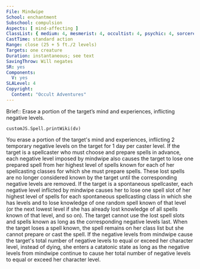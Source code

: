```yaml
---
File: Mindwipe
School: enchantment
Subschool: compulsion
Aspects: [ mind-affecting ]
ClassList: { medium: 4, mesmerist: 4, occultist: 4, psychic: 4, sorcerer: 4, wizard: 4, spiritualist: 4 }
CastTime: standard action
Range: close (25 + 5 ft./2 levels)
Targets: one creature
Duration: instantaneous; see text
SavingThrow: Will negates
SR: yes
Components:
  V: yes
SLALevel: 4
Copyright:
  Content: "Occult Adventures"
---
```

Brief:: Erase a portion of the target’s mind and experiences, inflicting negative levels.

```dataviewjs
customJS.Spell.printWiki(dv)
```

You erase a portion of the target's mind and experiences, inflicting 2 temporary negative levels on the target for 1 day per caster level. If the target is a spellcaster who must choose and prepare spells in advance, each negative level imposed by mindwipe also causes the target to lose one prepared spell from her highest level of spells known for each of her spellcasting classes for which she must prepare spells. These lost spells are no longer considered known by the target until the corresponding negative levels are removed.  If the target is a spontaneous spellcaster, each negative level inflicted by mindwipe causes her to lose one spell slot of her highest level of spells for each spontaneous spellcasting class in which she has levels and to lose knowledge of one random spell known of that level (or the next lowest level if she has already lost knowledge of all spells known of that level, and so on). The target cannot use the lost spell slots and spells known as long as the corresponding negative levels last. When the target loses a spell known, the spell remains on her class list but she cannot prepare or cast the spell.  If the negative levels from mindwipe cause the target's total number of negative levels to equal or exceed her character level, instead of dying, she enters a catatonic state as long as the negative levels from mindwipe continue to cause her total number of negative levels to equal or exceed her character level.

